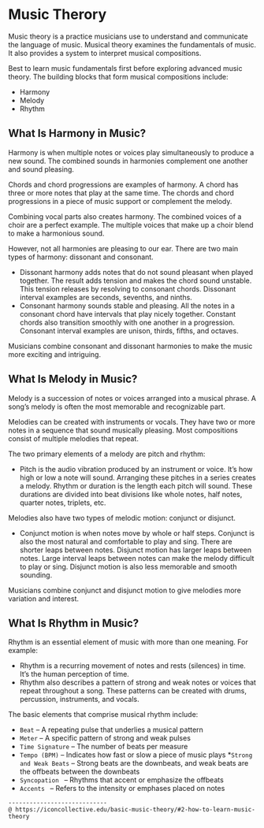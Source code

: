 # Music Therory
Music theory is a practice musicians use to understand and communicate the language of music. Musical theory examines the fundamentals of music. It also provides a system to interpret musical compositions.

Best to learn music fundamentals first before exploring advanced music theory. The building blocks that form musical compositions include:

* Harmony
* Melody
* Rhythm

## What Is Harmony in Music?

Harmony is when multiple notes or voices play simultaneously to produce a new sound. The combined sounds in harmonies complement one another and sound pleasing.

Chords and chord progressions are examples of harmony. A chord has three or more notes that play at the same time. The chords and chord progressions in a piece of music support or complement the melody.

Combining vocal parts also creates harmony. The combined voices of a choir are a perfect example. The multiple voices that make up a choir blend to make a harmonious sound.

However, not all harmonies are pleasing to our ear. There are two main types of harmony: dissonant and consonant.

  *  Dissonant harmony adds notes that do not sound pleasant when played together. The result adds tension and makes the chord sound unstable. This tension releases by resolving to consonant chords. Dissonant interval examples are seconds, sevenths, and ninths.
  *  Consonant harmony sounds stable and pleasing. All the notes in a consonant chord have intervals that play nicely together. Constant chords also transition smoothly with one another in a progression. Consonant interval examples are unison, thirds, fifths, and octaves.

Musicians combine consonant and dissonant harmonies to make the music more exciting and intriguing.

## What Is Melody in Music?
Melody is a succession of notes or voices arranged into a musical phrase. A song’s melody is often the most memorable and recognizable part.

Melodies can be created with instruments or vocals. They have two or more notes in a sequence that sound musically pleasing. Most compositions consist of multiple melodies that repeat.

The two primary elements of a melody are pitch and rhythm:

   * Pitch is the audio vibration produced by an instrument or voice. It’s how high or low a note will sound. Arranging these pitches in a series creates a melody.
    Rhythm or duration is the length each pitch will sound. These durations are divided into beat divisions like whole notes, half notes, quarter notes, triplets, etc.

Melodies also have two types of melodic motion: conjunct or disjunct.

  *  Conjunct motion is when notes move by whole or half steps. Conjunct is also the most natural and comfortable to play and sing. There are shorter leaps between notes.
    Disjunct motion has larger leaps between notes. Large interval leaps between notes can make the melody difficult to play or sing. Disjunct motion is also less memorable and smooth sounding.

Musicians combine conjunct and disjunct motion to give melodies more variation and interest.
## What Is Rhythm in Music?

Rhythm is an essential element of music with more than one meaning. For example:

   * Rhythm is a recurring movement of notes and rests (silences) in time. It’s the human perception of time.
   * Rhythm also describes a pattern of strong and weak notes or voices that repeat throughout a song. These patterns can be created with drums, percussion, instruments, and vocals.

The basic elements that comprise musical rhythm include:

   * ```Beat``` – A repeating pulse that underlies a musical pattern
   * ```Meter``` – A specific pattern of strong and weak pulses
   * ```Time Signature``` – The number of beats per measure
   * ```Tempo (BPM)``` – Indicates how fast or slow a piece of music plays
   *```Strong and Weak Beats``` – Strong beats are the downbeats, and weak
    beats are the offbeats between the downbeats
   * ```Syncopation ``` – Rhythms that accent or emphasize the offbeats
   * ```Accents ``` – Refers to the intensity or emphases placed on notes
    
    ----------------------------
    @ https://iconcollective.edu/basic-music-theory/#2-how-to-learn-music-theory